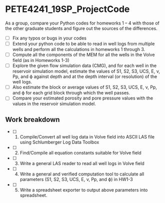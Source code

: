 # PETE4241_19SP_ProjectCode

As a group, compare your Python codes for homeworks 1 – 4 with those of the other graduate students and figure out the sources of the differences. 

- [ ] Fix any typos or bugs in your codes 
- [ ] Extend your python code to be able to read in well logs from multiple wells and perform all the calculations in homeworks 1 through 3.
- [ ] Compute all the components of the MEM for all the wells in the Volve field (as in Homeworks 1-3) 
- [ ] Explore the given flow simulation data (CMG), and for each well in the reservoir simulation model, estimate the values of S1, S2, S3, UCS, E, ν, Pp, and ϕ against depth and at the depth interval (or resolution) of the well logs.
- [ ] Also estimate the block or average values of S1, S2, S3, UCS, E, ν, Pp, and ϕ for each grid block through which the well passes.
- [ ] Compare your estimated porosity and pore pressure values with the values in the reservoir simulation model.

## Work breakdown

- [ ] 1. Compile/Convert  all well log data in Volve field into ASCII LAS file using Schlumberger Log Data Toolbox
- [ ] 2. Find/Compile all equation constants suitable for Volve field
- [ ] 3. Write a general LAS reader to read all well logs in Volve field
- [ ] 4. Write a general and verified computation tool to calculate all parameters (S1, S2, S3, UCS, E, ν, Pp, and ϕ) in HW1-3
- [ ] 5. Write a spreadsheet exporter to output above parameters into spreadsheet.